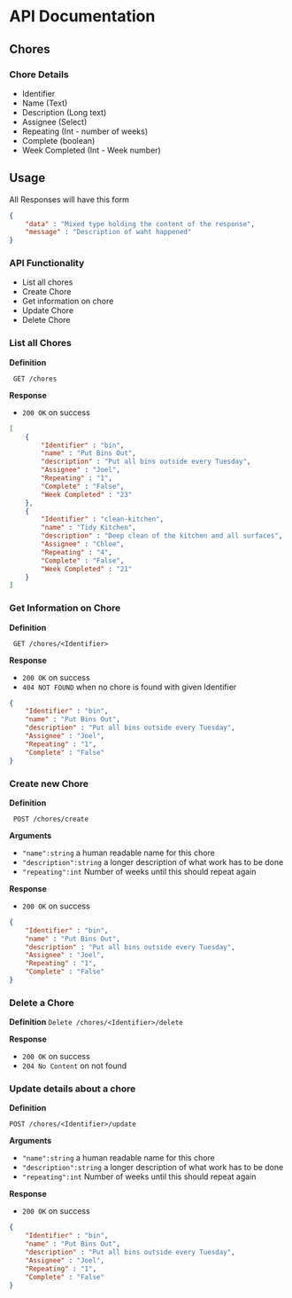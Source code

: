 # API Documentation

## Chores
### Chore Details
- Identifier
- Name (Text)
- Description (Long text)
- Assignee (Select)
- Repeating (Int - number of weeks)
- Complete (boolean)
- Week Completed (Int - Week number)


## Usage

All Responses will have this form

```json
{
    "data" : "Mixed type holding the content of the response",
    "message" : "Description of waht happened"
}
```

### API Functionality

- List all chores
- Create Chore
- Get information on chore
- Update Chore
- Delete Chore

### List all Chores

**Definition**

` GET /chores`

**Response**

- `200 OK` on success

```json
[
    {
        "Identifier" : "bin",
        "name" : "Put Bins Out",
        "description" : "Put all bins outside every Tuesday",
        "Assignee" : "Joel",
        "Repeating" : "1",
        "Complete" : "False",
        "Week Completed" : "23"
    },
    {
        "Identifier" : "clean-kitchen",
        "name" : "Tidy Kitchen",
        "description" : "Deep clean of the kitchen and all surfaces",
        "Assignee" : "Chloe",
        "Repeating" : "4",
        "Complete" : "False",
        "Week Completed" : "21"
    }
]
```

### Get Information on Chore

**Definition**

` GET /chores/<Identifier>`

**Response**

- `200 OK` on success
- `404 NOT FOUND` when no chore is found with given Identifier

```json
{
    "Identifier" : "bin",
    "name" : "Put Bins Out",
    "description" : "Put all bins outside every Tuesday",
    "Assignee" : "Joel",
    "Repeating" : "1",
    "Complete" : "False"
}
```

### Create new Chore

**Definition**

` POST /chores/create`

**Arguments**

- `"name":string` a human readable name for this chore
- `"description":string` a longer description of what work has to be done
- `"repeating":int` Number of weeks until this should repeat again

**Response**

- `200 OK` on success

```json
{
    "Identifier" : "bin",
    "name" : "Put Bins Out",
    "description" : "Put all bins outside every Tuesday",
    "Assignee" : "Joel",
    "Repeating" : "1",
    "Complete" : "False"
}
```

###  Delete a Chore

**Definition**
`Delete /chores/<Identifier>/delete`

**Response**
- `200 OK` on success
- `204 No Content` on not found


### Update details about a chore

**Definition**

`POST /chores/<Identifier>/update`

**Arguments**

- `"name":string` a human readable name for this chore
- `"description":string` a longer description of what work has to be done
- `"repeating":int` Number of weeks until this should repeat again

**Response**

- `200 OK` on success

```json
{
    "Identifier" : "bin",
    "name" : "Put Bins Out",
    "description" : "Put all bins outside every Tuesday",
    "Assignee" : "Joel",
    "Repeating" : "1",
    "Complete" : "False"
}
```
